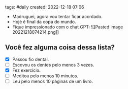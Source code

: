 tags: #daily
created: 2022-12-18 07:06

- Madruguei, agora vou tentar ficar acordado.
- Hojé é final da copa do mundo.
- Fique impressionado com o chat GPT:
![[Pasted image 20221218074214.png]]

## Você fez alguma coisa dessa lista?
- [x] Passou fio dental.
- [ ] Escovou os dentes pelo menos 3 vezes.
- [x] Fez exercício.
- [ ] Meditou pelo menos 10 minutos.
- [ ] Leu pelo menos 10 páginas de um livro.
